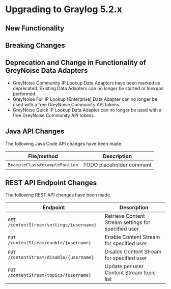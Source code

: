 Upgrading to Graylog 5.2.x
==========================

## New Functionality

## Breaking Changes

## Deprecation and Change in Functionality of GreyNoise Data Adapters

- GreyNoise Community IP Lookup Data Adapters have been marked as deprecated. Existing Data Adapters can no longer be
  started or lookups performed.
- GreyNoise Full IP Lookup [Enterprise] Data Adapter can no longer be used with a free GreyNoise Community API tokens.
- GreyNoise Quick IP Lookup Data Adapter can no longer be used with a free GreyNoise Community API tokens.

## Java API Changes
The following Java Code API changes have been made.

| File/method                   | Description                                                     |
|-------------------------------|-----------------------------------------------------------------|
| `ExampleClass#exampleFuntion` | TODO placeholder comment             |


## REST API Endpoint Changes
The following REST API changes have been made.

| Endpoint                              | Description                                |
|---------------------------------------|--------------------------------------------|
| `GET /contentStream/settings/{username}` | Retrieve Content Stream settings for specified user |
| `PUT /contentStream/enable/{username}` | Enable Content Stream for specified user   |
| `PUT /contentStream/disable/{username}` | Disable Content Stream for specified user  |
| `PUT /contentStream/topics/{username}` | Update per user Content Stream topic list  |



